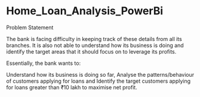 # Home_Loan_Analysis_PowerBi

Problem Statement

The bank is facing difficulty in keeping track of these details from all its branches. It is also not able to understand how its business is doing and identify the target areas that it should focus on to leverage its profits.

 

Essentially, the bank wants to:

Understand how its business is doing so far,
Analyse the patterns/behaviour of customers applying for loans and
Identify the target customers applying for loans greater than ₹10 lakh to maximise net profit.
